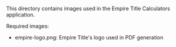 This directory contains images used in the Empire Title Calculators application.

Required images:
- empire-logo.png: Empire Title's logo used in PDF generation
